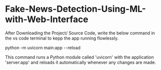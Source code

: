# Fake-News-Detection-Using-ML-with-Web-Interface

After Downloading the Project/ Source Code, write the below command in the vs code terminal to kepp the app running flowlessly.

python -m uvicorn main:app --reload

This command runs a Python module called 'uvicorn' with the application 'server:app' and reloads it automatically whenever any changes are made.
